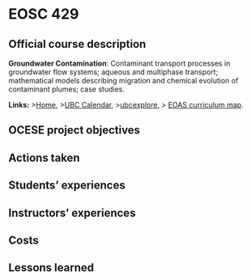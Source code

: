 # EOSC 429

## Official course description

**Groundwater Contamination**: Contaminant transport processes in groundwater flow systems; aqueous and multiphase transport; mathematical models describing migration and chemical evolution of contaminant plumes; case studies.

**Links:**
\>[Home](https://www.eoas.ubc.ca/academics/courses/eosc429),
\>[UBC Calendar](https://courses.students.ubc.ca/cs/courseschedule?pname=subjarea&tname=subj-course&dept=EOSC&course=429),
\>[ubcexplore](https://ubcexplorer.io/course/EOSC/429),
\> [EOAS curriculum map](https://www.eoas.ubc.ca/~quest/eoas-only.html).

## OCESE project objectives

## Actions taken

## Students’ experiences

## Instructors’ experiences

## Costs

## Lessons learned
